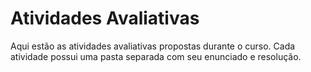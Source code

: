 # Atividades Avaliativas

Aqui estão as atividades avaliativas propostas durante o curso. Cada atividade possui uma pasta separada com seu enunciado e resolução.



